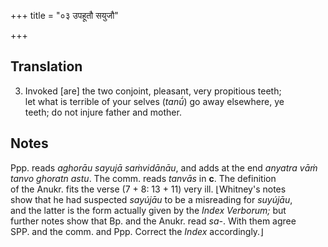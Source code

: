 +++
title = "०३ उपहूतौ सयुजौ"

+++
## Translation
3. Invoked \[are\] the two conjoint, pleasant, very propitious teeth;  
let what is terrible of your selves (*tanū́*) go away elsewhere, ye  
teeth; do not injure father and mother.

## Notes
Ppp. reads *aghorāu sayujā saṁvidānāu*, and adds at the end *anyatra vāṁ  
tanvo ghoratn astu*. The comm. reads *tanvās* in **c**. The definition  
of the Anukr. fits the verse (7 + 8: 13 + 11) very ill. ⌊Whitney's notes  
show that he had suspected *sayújāu* to be a misreading for *suyújāu*,  
and the latter is the form actually given by the *Index Verborum;* but  
further notes show that Bp. and the Anukr. read *sa-*. With them agree  
SPP. and the comm. and Ppp. Correct the *Index* accordingly.⌋

